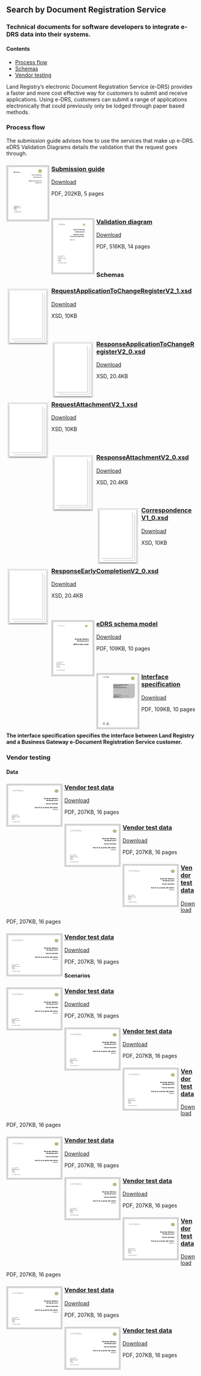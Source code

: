 ## Search by Document Registration Service

### Technical documents for software developers to integrate e-DRS data into their systems.

#### Contents
- [Process flow](#process-flow)
- [Schemas](#schemas)
- [Vendor testing](#vendor-testing)

Land Registry’s electronic Document Registration Service (e-DRS) provides a faster and more cost effective way for customers to submit and receive applications. Using e-DRS, customers can submit a range of applications electronically that could previously only be lodged through paper based methods.

### Process flow

The submission guide advises how to use the services that make up e-DRS. eDRS Validation Diagrams details the validation that the request goes through.

<h3><a href="../../pdfs/services/eDRS_V2_1_Submission.pdf">
<img style="float: left; margin: 0px 5px 0px 0px;  border:5px solid LightGrey;" src="../../images/thumbnail/EDRS-Submission-Guide.pdf.png"></a>
<a href="../../pdfs/services/eDRS_V2_1_Submission.pdf">Submission guide</a></h3>
<a download="eDRS_V2_1_Submission.pdf" href="../../pdfs/services/eDRS_V2_1_Submission.pdf">Download</a>

PDF, 202KB, 5 pages
<br />
<br />
<br />

<h3><a href="../../pdfs/services/eDRS_V2_1_Validation.pdf">
<img style="float: left; margin: 0px 5px 0px 0px;  border:5px solid LightGrey;" src="../../images/thumbnail/eDRSValidationDiagram.pdf.png"></a>
<a href="../../pdfs/services/eDRS_V2_1_Validation.pdf">Validation diagram</a></h3>
<a download="eDRS_V2_1_Validation.pdf" href="../../pdfs/services/eDRS_V2_1_Validation.pdf">Download</a>

PDF, 516KB, 14 pages
<br />
<br />
<br />

### Schemas

<h3><a href="../../schemas/RequestApplicationToChangeRegisterV2_1.xsd">
<img style="float: left; margin: 0px 5px 0px 0px;" src="../../images/thumbnail/file.png"></a>
<a href="../../schemas/RequestApplicationToChangeRegisterV2_1.xsd">RequestApplicationToChangeRegisterV2_1.xsd</a></h3>
<a download="RequestApplicationToChangeRegisterV2_1.xsd" href="../../schemas/RequestApplicationToChangeRegisterV2_1.xsd">Download</a>

XSD, 10KB
<br />
<br />
<br />

<h3><a href="../../schemas/ResponseApplicationToChangeRegisterV2_0.xsd">
<img style="float: left; margin: 0px 5px 0px 0px" src="../../images/thumbnail/file.png"></a> 
<a href="../../schemas/ResponseApplicationToChangeRegisterV2_0.xsd">ResponseApplicationToChangeRegisterV2_0.xsd</a></h3>
<a download="ResponseApplicationToChangeRegisterV2_0.xsd" href="../../schemas/ResponseApplicationToChangeRegisterV2_0.xsd">Download</a>

XSD, 20.4KB
<br />
<br />
<br />

<h3><a href="../../schemas/RequestAttachmentV2_1.xsd">
<img style="float: left; margin: 0px 5px 0px 0px;" src="../../images/thumbnail/file.png"></a>
<a href="../../schemas/RequestAttachmentV2_1.xsd">RequestAttachmentV2_1.xsd</a></h3>
<a download="RequestAttachmentV2_1.xsd" href="../../schemas/RequestAttachmentV2_1.xsd">Download</a>

XSD, 10KB
<br />
<br />
<br />

<h3><a href="../../schemas/ResponseAttachmentV2_0.xsd">
<img style="float: left; margin: 0px 5px 0px 0px" src="../../images/thumbnail/file.png"></a> 
<a href="../../schemas/ResponseAttachmentV2_0.xsd">ResponseAttachmentV2_0.xsd</a></h3>
<a download="ResponseAttachmentV2_0.xsd" href="../../schemas/ResponseAttachmentV2_0.xsd">Download</a>

XSD, 20.4KB
<br />
<br />
<br />

<h3><a href="../../schemas/CorrespondenceV1_0.xsd">
<img style="float: left; margin: 0px 5px 0px 0px;" src="../../images/thumbnail/file.png"></a>
<a href="../../schemas/CorrespondenceV1_0.xsd">CorrespondenceV1_0.xsd</a></h3>
<a download="CorrespondenceV1_0.xsd" href="../../schemas/CorrespondenceV1_0.xsd">Download</a>

XSD, 10KB
<br />
<br />
<br />

<h3><a href="../../schemas/ResponseEarlyCompletionV2_0.xsd">
<img style="float: left; margin: 0px 5px 0px 0px" src="../../images/thumbnail/file.png"></a> 
<a href="../../schemas/ResponseEarlyCompletionV2_0.xsd">ResponseEarlyCompletionV2_0.xsd</a></h3>
<a download="ResponseEarlyCompletionV2_0.xsd" href="../../schemas/ResponseEarlyCompletionV2_0.xsd">Download</a>

XSD, 20.4KB
<br />
<br />
<br />

<h3><a href="../../pdfs/services/eDRS v2_1 Schema Model.pdf">
<img style="float: left; margin: 0px 5px 0px 0px; border:5px solid LightGrey;" src="../../images/thumbnail/eDRS-Schema-Model.pdf.png"></a>
<a href="../../pdfs/services/eDRS v2_1 Schema Model.pdf">eDRS schema model</a></h3>
<a download="eDRS v2_1 Schema Model.pdf" href="../../pdfs/services/eDRS v2_1 Schema Model.pdf">Download</a>

PDF, 109KB, 10 pages
<br />
<br />
<br />

<h3><a href="../../pdfs/services/eDRS_v2.1_Interface_Spec.pdf">
<img style="float: left; margin: 0px 5px 0px 0px; border:5px solid LightGrey;" src="../../images/thumbnail/eDRSV2_0_Interface_Specification.pdf.png"></a>
<a href="../../pdfs/services/eDRS_v2.1_Interface_Spec.pdf">Interface specification</a></h3>
<a download="eDRS_v2.1_Interface_Spec.pdf" href="../../pdfs/services/eDRS_v2.1_Interface_Spec.pdf">Download</a>

PDF, 109KB, 10 pages
<br />
<br />
<br />

#### The interface specification specifies the interface between Land Registry and a Business Gateway e-Document Registration Service customer.

### Vendor testing

#### Data

<h3><a href="../../pdfs/services/SearchByPropertyDescriptionVendorTest.pdf">
<img style="float: left; margin: 0px 5px 0px 0px; border:5px solid LightGrey;" src="../../images/thumbnail/SearchByPropertyDescriptionVendorTest.pdf.png"></a>
<a href="../../pdfs/services/SearchByPropertyDescriptionVendorTest.pdf">Vendor test data</a></h3>
<a download="SearchByPropertyDescriptionVendorTest.pdf" href="../../pdfs/services/SearchByPropertyDescriptionVendorTest.pdf">Download</a>

PDF, 207KB, 16 pages

<h3><a href="../../pdfs/services/SearchByPropertyDescriptionVendorTest.pdf">
<img style="float: left; margin: 0px 5px 0px 0px; border:5px solid LightGrey;" src="../../images/thumbnail/SearchByPropertyDescriptionVendorTest.pdf.png"></a>
<a href="../../pdfs/services/SearchByPropertyDescriptionVendorTest.pdf">Vendor test data</a></h3>
<a download="SearchByPropertyDescriptionVendorTest.pdf" href="../../pdfs/services/SearchByPropertyDescriptionVendorTest.pdf">Download</a>

PDF, 207KB, 16 pages

<h3><a href="../../pdfs/services/SearchByPropertyDescriptionVendorTest.pdf">
<img style="float: left; margin: 0px 5px 0px 0px; border:5px solid LightGrey;" src="../../images/thumbnail/SearchByPropertyDescriptionVendorTest.pdf.png"></a>
<a href="../../pdfs/services/SearchByPropertyDescriptionVendorTest.pdf">Vendor test data</a></h3>
<a download="SearchByPropertyDescriptionVendorTest.pdf" href="../../pdfs/services/SearchByPropertyDescriptionVendorTest.pdf">Download</a>

PDF, 207KB, 16 pages

<h3><a href="../../pdfs/services/SearchByPropertyDescriptionVendorTest.pdf">
<img style="float: left; margin: 0px 5px 0px 0px; border:5px solid LightGrey;" src="../../images/thumbnail/SearchByPropertyDescriptionVendorTest.pdf.png"></a>
<a href="../../pdfs/services/SearchByPropertyDescriptionVendorTest.pdf">Vendor test data</a></h3>
<a download="SearchByPropertyDescriptionVendorTest.pdf" href="../../pdfs/services/SearchByPropertyDescriptionVendorTest.pdf">Download</a>

PDF, 207KB, 16 pages

#### Scenarios

<h3><a href="../../pdfs/services/SearchByPropertyDescriptionVendorTest.pdf">
<img style="float: left; margin: 0px 5px 0px 0px; border:5px solid LightGrey;" src="../../images/thumbnail/SearchByPropertyDescriptionVendorTest.pdf.png"></a>
<a href="../../pdfs/services/SearchByPropertyDescriptionVendorTest.pdf">Vendor test data</a></h3>
<a download="SearchByPropertyDescriptionVendorTest.pdf" href="../../pdfs/services/SearchByPropertyDescriptionVendorTest.pdf">Download</a>

PDF, 207KB, 16 pages

<h3><a href="../../pdfs/services/SearchByPropertyDescriptionVendorTest.pdf">
<img style="float: left; margin: 0px 5px 0px 0px; border:5px solid LightGrey;" src="../../images/thumbnail/SearchByPropertyDescriptionVendorTest.pdf.png"></a>
<a href="../../pdfs/services/SearchByPropertyDescriptionVendorTest.pdf">Vendor test data</a></h3>
<a download="SearchByPropertyDescriptionVendorTest.pdf" href="../../pdfs/services/SearchByPropertyDescriptionVendorTest.pdf">Download</a>

PDF, 207KB, 16 pages

<h3><a href="../../pdfs/services/SearchByPropertyDescriptionVendorTest.pdf">
<img style="float: left; margin: 0px 5px 0px 0px; border:5px solid LightGrey;" src="../../images/thumbnail/SearchByPropertyDescriptionVendorTest.pdf.png"></a>
<a href="../../pdfs/services/SearchByPropertyDescriptionVendorTest.pdf">Vendor test data</a></h3>
<a download="SearchByPropertyDescriptionVendorTest.pdf" href="../../pdfs/services/SearchByPropertyDescriptionVendorTest.pdf">Download</a>

PDF, 207KB, 16 pages

<h3><a href="../../pdfs/services/SearchByPropertyDescriptionVendorTest.pdf">
<img style="float: left; margin: 0px 5px 0px 0px; border:5px solid LightGrey;" src="../../images/thumbnail/SearchByPropertyDescriptionVendorTest.pdf.png"></a>
<a href="../../pdfs/services/SearchByPropertyDescriptionVendorTest.pdf">Vendor test data</a></h3>
<a download="SearchByPropertyDescriptionVendorTest.pdf" href="../../pdfs/services/SearchByPropertyDescriptionVendorTest.pdf">Download</a>

PDF, 207KB, 16 pages

<h3><a href="../../pdfs/services/SearchByPropertyDescriptionVendorTest.pdf">
<img style="float: left; margin: 0px 5px 0px 0px; border:5px solid LightGrey;" src="../../images/thumbnail/SearchByPropertyDescriptionVendorTest.pdf.png"></a>
<a href="../../pdfs/services/SearchByPropertyDescriptionVendorTest.pdf">Vendor test data</a></h3>
<a download="SearchByPropertyDescriptionVendorTest.pdf" href="../../pdfs/services/SearchByPropertyDescriptionVendorTest.pdf">Download</a>

PDF, 207KB, 16 pages

<h3><a href="../../pdfs/services/SearchByPropertyDescriptionVendorTest.pdf">
<img style="float: left; margin: 0px 5px 0px 0px; border:5px solid LightGrey;" src="../../images/thumbnail/SearchByPropertyDescriptionVendorTest.pdf.png"></a>
<a href="../../pdfs/services/SearchByPropertyDescriptionVendorTest.pdf">Vendor test data</a></h3>
<a download="SearchByPropertyDescriptionVendorTest.pdf" href="../../pdfs/services/SearchByPropertyDescriptionVendorTest.pdf">Download</a>

PDF, 207KB, 16 pages

<h3><a href="../../pdfs/services/SearchByPropertyDescriptionVendorTest.pdf">
<img style="float: left; margin: 0px 5px 0px 0px; border:5px solid LightGrey;" src="../../images/thumbnail/SearchByPropertyDescriptionVendorTest.pdf.png"></a>
<a href="../../pdfs/services/SearchByPropertyDescriptionVendorTest.pdf">Vendor test data</a></h3>
<a download="SearchByPropertyDescriptionVendorTest.pdf" href="../../pdfs/services/SearchByPropertyDescriptionVendorTest.pdf">Download</a>

PDF, 207KB, 16 pages

<h3><a href="../../pdfs/services/SearchByPropertyDescriptionVendorTest.pdf">
<img style="float: left; margin: 0px 5px 0px 0px; border:5px solid LightGrey;" src="../../images/thumbnail/SearchByPropertyDescriptionVendorTest.pdf.png"></a>
<a href="../../pdfs/services/SearchByPropertyDescriptionVendorTest.pdf">Vendor test data</a></h3>
<a download="SearchByPropertyDescriptionVendorTest.pdf" href="../../pdfs/services/SearchByPropertyDescriptionVendorTest.pdf">Download</a>

PDF, 207KB, 16 pages